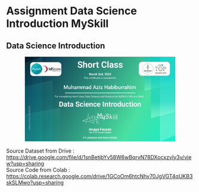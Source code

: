 # Assignment Data Science Introduction MySkill
## Data Science Introduction

<p align="center">
<img src="/Certificate/Sertifikat Data Science Introduction.jpg" width="80%" height="30%">
</p>

Source Dataset from Drive : https://drive.google.com/file/d/1snBetjbYv58W6wBqryN78DXocxzvIy3v/view?usp=sharing <br>
Source Code from Colab : https://colab.research.google.com/drive/1GCoOm6htcNhv70JgVGT4qUKB3skSLMwo?usp=sharing
